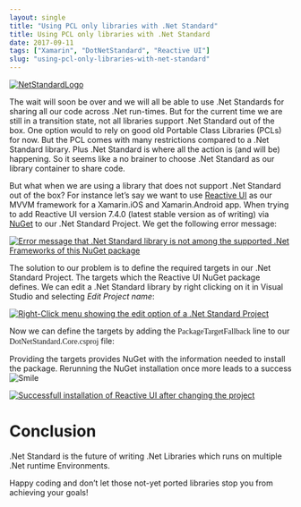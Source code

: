 ```yaml
---
layout: single
title: "Using PCL only libraries with .Net Standard"
title: Using PCL only libraries with .Net Standard
date: 2017-09-11
tags: ["Xamarin", "DotNetStandard", "Reactive UI"]
slug: "using-pcl-only-libraries-with-net-standard"
---
```


[![NetStandardLogo](https://mallibone.com/posts/files/d4afd6c8-921f-4985-aa42-adf70bb64e16.png "NetStandardLogo")](https://mallibone.com/posts/files/517038e9-020d-4f57-81f1-6bad34f22a2f.png)

The wait will soon be over and we will all be able to use .Net Standards for sharing all our code across .Net run-times. But for the current time we are still in a transition state, not all libraries support .Net Standard out of the box. One option would to rely on good old Portable Class Libraries (PCLs) for now. But the PCL comes with many restrictions compared to a .Net Standard library. Plus .Net Standard is where all the action is (and will be) happening. So it seems like a no brainer to choose .Net Standard as our library container to share code.

But what when we are using a library that does not support .Net Standard out of the box? For instance let’s say we want to use [Reactive UI](https://reactiveui.net/ "Reactive UI project website") as our MVVM framework for a Xamarin.iOS and Xamarin.Android app. When trying to add Reactive UI version 7.4.0 (latest stable version as of writing) via [NuGet](https://www.nuget.org/packages/reactiveui "NuGet site of Reactive UI") to our .Net Standard Project. We get the following error message:

[![Error message that .Net Standard library is not among the supported .Net Frameworks of this NuGet package](https://mallibone.com/posts/files/84fee2c3-34b8-4b8b-bebb-fda21fc32765.png "Error message that .Net Standard library is not among the supported .Net Frameworks of this NuGet package")](https://mallibone.com/posts/files/39ec2279-c988-42b6-8d1e-eb321c6054e7.png)

The solution to our problem is to define the required targets in our .Net Standard Project. The targets which the Reactive UI NuGet package defines. We can edit a .Net Standard library by right clicking on it in Visual Studio and selecting *Edit Project name*:

[![Right-Click menu showing the edit option of a .Net Standard Project](https://mallibone.com/posts/files/152cdff3-cc3b-4920-8dbd-6671b5ad0105.png "Right-Click menu showing the edit option of a .Net Standard Project")](https://mallibone.com/posts/files/2e10df31-cfd0-43ce-8ab4-fa2da172724a.png)

Now we can define the targets by adding the <font face="Consolas">PackageTargetFallback</font> line to our <font face="Consolas">DotNetStandard.Core.csproj</font> file:

<script src="https://gist.github.com/mallibone/c2cff1ff7eb3ac7cb61f6aa2b47137ea.js"></script>

Providing the targets provides NuGet with the information needed to install the package. Rerunning the NuGet installation once more leads to a success ![Smile](https://mallibone.com/posts/files/6a8e2d45-f67b-44d3-bcce-5f44780d14f3.png)

[![Successfull installation of Reactive UI after changing the project](https://mallibone.com/posts/files/a014a387-e099-4b3c-bc1b-1cd4284bfab9.png "Successfull installation of Reactive UI after changing the project")](https://mallibone.com/posts/files/01e9fc9d-4e50-4903-8741-32cd3fdcc5df.png)

# Conclusion

.Net Standard is the future of writing .Net Libraries which runs on multiple .Net runtime Environments.

Happy coding and don’t let those not-yet ported libraries stop you from achieving your goals!
